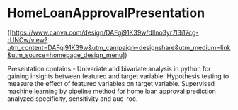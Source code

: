 # HomeLoanApprovalPresentation
([https://www.canva.com/design/DAFgj91K39w/dllno3yr7I3i17cg-rUNCw/view?utm_content=DAFgj91K39w&utm_campaign=designshare&utm_medium=link&utm_source=homepage_design_menu])

Presentation contains - Univariate and bivariate analysis in python for gaining insights between featured and target variable. Hypothesis testing to measure the effect of featured variables on target variable. Supervised machine learning by pipeline method for home loan approval prediction analyzed specificity, sensitivity and auc-roc.
